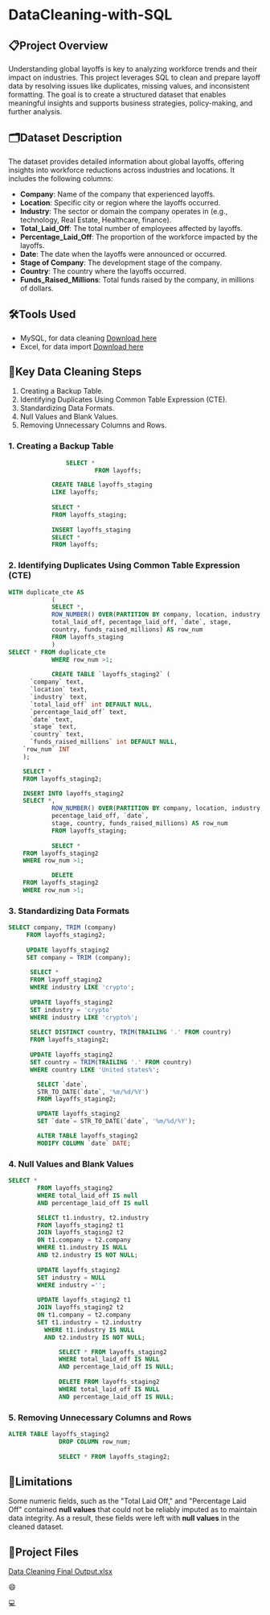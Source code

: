 # DataCleaning-with-SQL

## 📋Project Overview

Understanding global layoffs is key to analyzing workforce trends and their impact on industries. This project leverages SQL to clean and prepare layoff data by resolving issues like duplicates, missing values, and inconsistent formatting. The goal is to create a structured dataset that enables meaningful insights and supports business strategies, policy-making, and further analysis.

## 🗂Dataset Description

The dataset provides detailed information about global layoffs, offering insights into workforce reductions across industries and locations. It includes the following columns:
- **Company**: Name of the company that experienced layoffs.
- **Location**: Specific city or region where the layoffs occurred.
- **Industry**: The sector or domain the company operates in (e.g., technology, Real Estate, Healthcare, finance).
- **Total_Laid_Off**: The total number of employees affected by layoffs.
- **Percentage_Laid_Off**: The proportion of the workforce impacted by the layoffs.
- **Date**: The date when the layoffs were announced or occurred.
- **Stage of Company**: The development stage of the company.
- **Country**: The country where the layoffs occurred.
- **Funds_Raised_Millions**: Total funds raised by the company, in millions of dollars.
  
## 🛠Tools Used

- MySQL, for data cleaning [Download here](https://www.mysql.com)
- Excel, for data import [Download here](https://www.microsoft.com)

## 🔧Key Data Cleaning Steps

1. Creating a Backup Table.
2. Identifying Duplicates Using Common Table Expression (CTE).
3. Standardizing Data Formats.
4. Null Values and Blank Values.
5. Removing Unnecessary Columns and Rows.

### 1. Creating a Backup Table

```SQL
		        SELECT *
                        FROM layoffs;

			CREATE TABLE layoffs_staging
			LIKE layoffs;
			
			SELECT *
			FROM layoffs_staging;
			
			INSERT layoffs_staging
			SELECT *
			FROM layoffs;
```


### 2. Identifying Duplicates Using Common Table Expression (CTE)

```SQL
WITH duplicate_cte AS
			(
			SELECT *,
			ROW_NUMBER() OVER(PARTITION BY company, location, industry,
            total_laid_off, pecentage_laid_off, `date`, stage,
            country, funds_raised_millions) AS row_num
			FROM layoffs_staging
			)
SELECT * FROM duplicate_cte
			WHERE row_num >1;
			
			CREATE TABLE `layoffs_staging2` (
	  `company` text,
	  `location` text,
	  `industry` text,
	  `total_laid_off` int DEFAULT NULL,
	  `percentage_laid_off` text,
	  `date` text,
	  `stage` text,
	  `country` text,
	  `funds_raised_millions` int DEFAULT NULL,
	`row_num` INT
	);

	SELECT *
	FROM layoffs_staging2;

	INSERT INTO layoffs_staging2
	SELECT *,
			ROW_NUMBER() OVER(PARTITION BY company, location, industry, total_laid_off,
			pecentage_laid_off, `date`,
			stage, country, funds_raised_millions) AS row_num
			FROM layoffs_staging;
			
			SELECT *
	FROM layoffs_staging2
	WHERE row_num >1;

			DELETE
	FROM layoffs_staging2
	WHERE row_num >1;
```

### 3. Standardizing Data Formats

```SQL
SELECT company, TRIM (company)
	 FROM layoffs_staging2;
	 
	 UPDATE layoffs_staging2 
	 SET company = TRIM (company);
	 
	  SELECT *
	  FROM layoff_staging2
	  WHERE industry LIKE 'crypto';
	  
	  UPDATE layoffs_staging2
	  SET industry = 'crypto'
	  WHERE industry LIKE 'crypto%';
	  
	  SELECT DISTINCT country, TRIM(TRAILING '.' FROM country)
	  FROM layoffs_staging2;
	  
	  UPDATE layoffs_staging2
	  SET country = TRIM(TRAILING '.' FROM country)
	  WHERE country LIKE 'United states%';

		SELECT `date`,
		STR_TO_DATE(`date`, '%m/%d/%Y')
		FROM layoffs_staging2;

		UPDATE layoffs_staging2
		SET `date`= STR_TO_DATE(`date`, '%m/%d/%Y');

		ALTER TABLE layoffs_staging2
		MODIFY COLUMN `date` DATE;
```

### 4. Null Values and Blank Values
```SQL
SELECT *
		FROM layoffs_staging2
		WHERE total_laid_off IS null
		AND percentage_laid_off IS null

		SELECT t1.industry, t2.industry
		FROM layoffs_staging2 t1
		JOIN layoffs_staging2 t2
		ON t1.company = t2.company
		WHERE t1.industry IS NULL
		AND t2.industry IS NOT NULL;
		
		UPDATE layoffs_staging2
		SET industry = NULL
		WHERE industry ='';
		
		UPDATE layoffs_staging2 t1
		JOIN layoffs_staging2 t2
		ON t1.company = t2.company
		SET t1.industry = t2.industry
		  WHERE t1.industry IS NULL
		  AND t2.industry IS NOT NULL;

			  SELECT * FROM layoffs_staging2
			  WHERE total_laid_off IS NULL
			  AND percentage_laid_off IS NULL;
			  
			  DELETE FROM layoffs_staging2
			  WHERE total_laid_off IS NULL
			  AND percentage_laid_off IS NULL;
```
### 5. Removing Unnecessary Columns and Rows

```SQL
ALTER TABLE layoffs_staging2
			  DROP COLUMN row_num;
			  
			  SELECT * FROM layoffs_staging2;
```

## 📌Limitations

  Some numeric fields, such as the "Total Laid Off," and "Percentage Laid Off" contained **null values** that could not be reliably imputed as to maintain data integrity. As a result, these fields were left with **null values** in the cleaned dataset.

## 📁Project Files

[Data Cleaning Final Output.xlsx](https://github.com/user-attachments/files/17792729/Data.Cleaning.Final.Output.xlsx)

😄

💻


   
  
